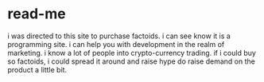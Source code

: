 # read-me
i was directed to this site to purchase factoids. i can see know it is a programming site. i can help you with development in the realm of marketing. i know a lot of people into crypto-currency trading. if i could buy so factoids, i could spread it around and raise hype do raise demand on the product a little bit. 
